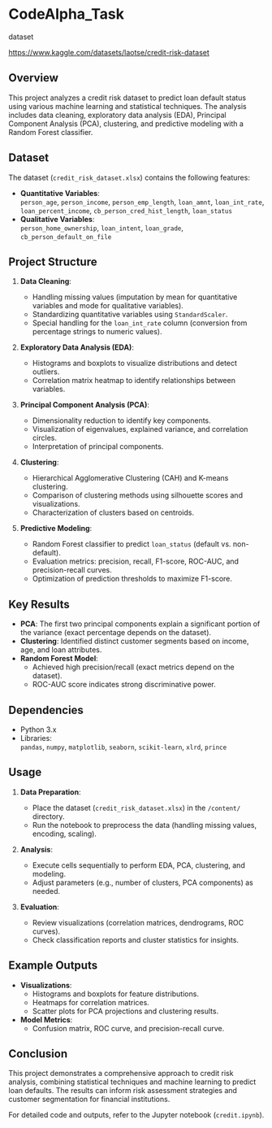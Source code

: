 # CodeAlpha_Task
dataset  

https://www.kaggle.com/datasets/laotse/credit-risk-dataset
## Overview
This project analyzes a credit risk dataset to predict loan default status using various machine learning and statistical techniques. The analysis includes data cleaning, exploratory data analysis (EDA), Principal Component Analysis (PCA), clustering, and predictive modeling with a Random Forest classifier.

## Dataset
The dataset (`credit_risk_dataset.xlsx`) contains the following features:
- **Quantitative Variables**:  
  `person_age`, `person_income`, `person_emp_length`, `loan_amnt`, `loan_int_rate`, `loan_percent_income`, `cb_person_cred_hist_length`, `loan_status`  
- **Qualitative Variables**:  
  `person_home_ownership`, `loan_intent`, `loan_grade`, `cb_person_default_on_file`

## Project Structure
1. **Data Cleaning**:
   - Handling missing values (imputation by mean for quantitative variables and mode for qualitative variables).
   - Standardizing quantitative variables using `StandardScaler`.
   - Special handling for the `loan_int_rate` column (conversion from percentage strings to numeric values).

2. **Exploratory Data Analysis (EDA)**:
   - Histograms and boxplots to visualize distributions and detect outliers.
   - Correlation matrix heatmap to identify relationships between variables.

3. **Principal Component Analysis (PCA)**:
   - Dimensionality reduction to identify key components.
   - Visualization of eigenvalues, explained variance, and correlation circles.
   - Interpretation of principal components.

4. **Clustering**:
   - Hierarchical Agglomerative Clustering (CAH) and K-means clustering.
   - Comparison of clustering methods using silhouette scores and visualizations.
   - Characterization of clusters based on centroids.

5. **Predictive Modeling**:
   - Random Forest classifier to predict `loan_status` (default vs. non-default).
   - Evaluation metrics: precision, recall, F1-score, ROC-AUC, and precision-recall curves.
   - Optimization of prediction thresholds to maximize F1-score.

## Key Results
- **PCA**: The first two principal components explain a significant portion of the variance (exact percentage depends on the dataset).
- **Clustering**: Identified distinct customer segments based on income, age, and loan attributes.
- **Random Forest Model**:
  - Achieved high precision/recall (exact metrics depend on the dataset).
  - ROC-AUC score indicates strong discriminative power.

## Dependencies
- Python 3.x
- Libraries:  
  `pandas`, `numpy`, `matplotlib`, `seaborn`, `scikit-learn`, `xlrd`, `prince`

## Usage
1. **Data Preparation**:
   - Place the dataset (`credit_risk_dataset.xlsx`) in the `/content/` directory.
   - Run the notebook to preprocess the data (handling missing values, encoding, scaling).

2. **Analysis**:
   - Execute cells sequentially to perform EDA, PCA, clustering, and modeling.
   - Adjust parameters (e.g., number of clusters, PCA components) as needed.

3. **Evaluation**:
   - Review visualizations (correlation matrices, dendrograms, ROC curves).
   - Check classification reports and cluster statistics for insights.

## Example Outputs
- **Visualizations**:
  - Histograms and boxplots for feature distributions.
  - Heatmaps for correlation matrices.
  - Scatter plots for PCA projections and clustering results.
- **Model Metrics**:
  - Confusion matrix, ROC curve, and precision-recall curve.

## Conclusion
This project demonstrates a comprehensive approach to credit risk analysis, combining statistical techniques and machine learning to predict loan defaults. The results can inform risk assessment strategies and customer segmentation for financial institutions.

For detailed code and outputs, refer to the Jupyter notebook (`credit.ipynb`).
